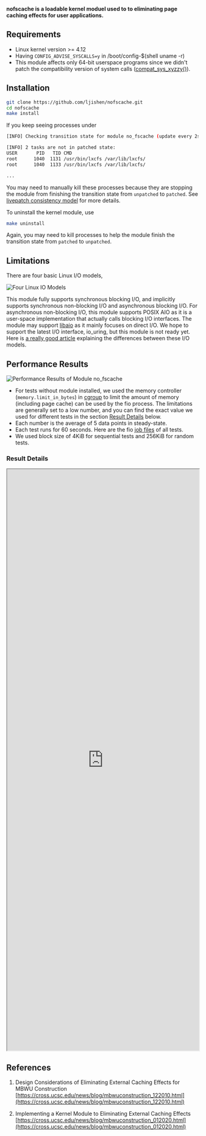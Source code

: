 **nofscache is a loadable kernel moduel used to to eliminating page caching effects for user applications.**


## Requirements

- Linux kernel version >= 4.12
- Having `CONFIG_ADVISE_SYSCALLS=y` in /boot/config-\$(shell uname -r)
- This module affects only 64-bit userspace programs since we didn't patch the compatibility version of system calls ([compat_sys_xyzzy()](https://www.kernel.org/doc/html/latest/process/adding-syscalls.html#compatibility-system-calls-generic)).


## Installation

```bash
git clone https://github.com/ljishen/nofscache.git
cd nofscache
make install
```

If you keep seeing processes under

```bash
[INFO] Checking transition state for module no_fscache (update every 2s)...

[INFO] 2 tasks are not in patched state:
USER       PID   TID CMD
root      1040  1131 /usr/bin/lxcfs /var/lib/lxcfs/
root      1040  1133 /usr/bin/lxcfs /var/lib/lxcfs/

...
```

You may need to manually kill these processes because they are stopping the module from finishing the transition state from `unpatched` to `patched`. See [livepatch consistency model](https://www.kernel.org/doc/Documentation/livepatch/livepatch.txt) for more details.

To uninstall the kernel module, use

```bash
make uninstall
```

Again, you may need to kill processes to help the module finish the transition state from `patched` to `unpatched`.


## Limitations

There are four basic Linux I/O models,

![Four Linux IO Models](https://user-images.githubusercontent.com/468515/70580588-34d34b00-1b69-11ea-93bf-1f33acf78d31.png)

This module fully supports synchronous blocking I/O, and implicitly supports synchronous non-blocking I/O and asynchronous blocking I/O. For asynchronous non-blocking I/O, this module supports POSIX AIO as it is a user-space implementation that actually calls blocking I/O interfaces. The module may support [libaio](https://pagure.io/libaio) as it mainly focuses on direct I/O. We hope to support the latest I/O interface, io_uring, but this module is not ready yet. Here is [a really good article](https://developer.ibm.com/articles/l-async/) explaining the differences between these I/O models.


## Performance Results

![Performance Results of Module no_fscache](https://user-images.githubusercontent.com/468515/70580586-343ab480-1b69-11ea-88a6-4cbbf8b37804.png)

- For tests without module installed, we used the memory controller (`memory.limit_in_bytes`) in [cgroup](https://www.kernel.org/doc/Documentation/cgroup-v1/memory.txt) to limit the amount of memory (including page cache) can be used by the fio process. The limitations are generally set to a low number, and you can find the exact value we used for different tests in the section [Result Details](#result-details) below.
- Each number is the average of 5 data points in steady-state.
- Each test runs for 60 seconds. Here are the fio [job files](https://github.com/ljishen/nofscache/tree/master/tests/fio/jobs) of all tests.
- We used block size of 4KiB for sequential tests and 256KiB for random tests.

### Result Details

<iframe scrolling="no" style="overflow:hidden" width="100%" height="1520px" src="https://docs.google.com/spreadsheets/d/e/2PACX-1vTVNWUu5A_qmFfiO68-wHfQrb7jZeFr4U95_8CPBJhpkT4bxXRmSOSsPgCwfcfvs4LhGzySZ04It9dv/pubhtml?gid=1229428066&amp;single=true&amp;widget=true&amp;headers=false"></iframe>


## References

1. Design Considerations of Eliminating External Caching Effects for MBWU Construction<br/>
   [https://cross.ucsc.edu/news/blog/mbwuconstruction_122010.html](https://cross.ucsc.edu/news/blog/mbwuconstruction_122010.html)

2. Implementing a Kernel Module to Eliminating External Caching Effects<br/>
   [https://cross.ucsc.edu/news/blog/mbwuconstruction_012020.html](https://cross.ucsc.edu/news/blog/mbwuconstruction_012020.html)

